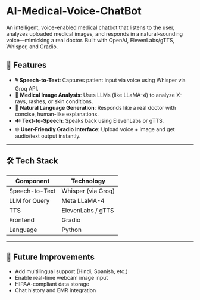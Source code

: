 # AI-Medical-Voice-ChatBot
An intelligent, voice-enabled medical chatbot that listens to the user, analyzes uploaded medical images, and responds in a natural-sounding voice—mimicking a real doctor. Built with OpenAI, ElevenLabs/gTTS, Whisper, and Gradio.

## 📌 Features

- 🎙️ **Speech-to-Text**: Captures patient input via voice using Whisper via Groq API.
- 🧠 **Medical Image Analysis**: Uses LLMs (like LLaMA-4) to analyze X-rays, rashes, or skin conditions.
- 💬 **Natural Language Generation**: Responds like a real doctor with concise, human-like explanations.
- 🔊 **Text-to-Speech**: Speaks back using ElevenLabs or gTTS.
- 🌐 **User-Friendly Gradio Interface**: Upload voice + image and get audio/text output instantly.

---

## 🛠️ Tech Stack

| Component       | Technology           |
|----------------|----------------------|
| Speech-to-Text | Whisper (via Groq)   |
| LLM for Query  | Meta LLaMA-4         |
| TTS            | ElevenLabs / gTTS    |
| Frontend       | Gradio               |
| Language       | Python               |

---

## 🔮 Future Improvements

- Add multilingual support (Hindi, Spanish, etc.)
- Enable real-time webcam image input
- HIPAA-compliant data storage
- Chat history and EMR integration
